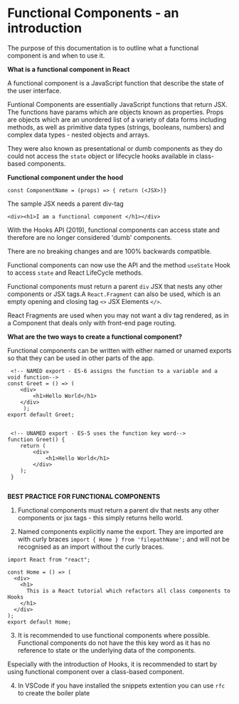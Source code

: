# Functional Components - an introduction

The purpose of this documentation is to outline what a functional component is and when to use it.

**What is a functional component in React**

A functional component is a JavaScript function that describe the state of the user interface.

Funtional Components are essentially JavaScript functions that return JSX. The functions have params which are objects known as properties. Props are objects which are an unordered list of a variety of data forms including methods, as well as primitive data types (strings, booleans, numbers) and complex data types - nested objects and arrays.

They were also known as presentational or dumb components as they do could not access the `state` object or lifecycle hooks available in class-based components.

**Functional component under the hood**

```
const ComponentName = (props) => { return (<JSX>)}
```

The sample JSX needs a parent div-tag

```
<div><h1>I am a functional component </h1></div>
```

With the Hooks API (2019), functional components can access state and therefore are no longer considered 'dumb' components.

There are no breaking changes and are 100% backwards compatible.

Functional components can now use the API and the method `useState` Hook to access `state` and React LifeCycle methods.

Functional components must return a parent `div` JSX that nests any other components or JSX tags.A `React.Fragment` can also be used, which is an empty opening and closing tag `<>` JSX Elements `</>`.

React Fragments are used when you may not want a div tag rendered, as in a Component that deals only with front-end page routing.

**What are the two ways to create a functional component?**

Functional components can be written with either named or unamed exports so that they can be used in other parts of the app.

```
 <!-- NAMED export - ES-6 assigns the function to a variable and a void function-->
const Greet = () => (
	<div>
		<h1>Hello World</h1>
	</div>
	 );
export default Greet;


 <!-- UNAMED export - ES-5 uses the function key word-->
function Greet() {
 	return (
 		<div>
 			<h1>Hello World</h1>
 		</div>
 	);
 }


```

**BEST PRACTICE FOR FUNCTIONAL COMPONENTS**

1. Functional components must return a parent div that nests any other components or jsx tags - this simply returns hello world.

2. Named components explicitly name the export. They are imported are with curly braces `import { Home } from 'filepathName';` and will not be recognised as an import without the curly braces.

```
import React from "react";

const Home = () => (
  <div>
    <h1>
      This is a React tutorial which refactors all class components to Hooks
    </h1>
  </div>
);
export default Home;
```

3. It is recommended to use functional components where possible. Functional components do not have the this key word as it has no reference to state or the underlying data of the components.

Especially with the introduction of Hooks, it is recommended to start by using functional component over a class-based component.

4. In VSCode if you have installed the snippets extention you can use `rfc` to create the boiler plate
